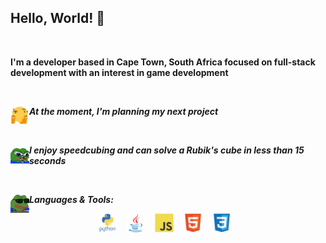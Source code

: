 ## Hello, World! 👋

<br>

<strong>I'm a developer based in Cape Town, South Africa focused on full-stack development with an interest in game development</strong>

<br>

<img src="https://github.com/LonwaboMvovo/LonwaboMvovo/blob/main/think3d.webp" title="think3D" height="30" align="left"> <strong>*At the moment, I'm planning my next project*</strong>

<br>

<img src="https://github.com/LonwaboMvovo/LonwaboMvovo/blob/main/peepocube.webp" title="peepoCube" height="30" align="left"> <strong>*I enjoy speedcubing and can solve a Rubik's cube in less than 15 seconds*</strong>

<br>

<img src="https://github.com/LonwaboMvovo/LonwaboMvovo/blob/main/hackermans.webp" title="HACKERMANS" height="30" align="left"> <strong>*Languages & Tools:*</strong>

<div align="center">
  <img src="https://github.com/devicons/devicon/blob/master/icons/python/python-original-wordmark.svg" title="Python" alt="Python" width="30" height="30"/>&nbsp;&nbsp;&nbsp;
  <img src="https://github.com/devicons/devicon/blob/master/icons/java/java-original.svg" title="Java" alt="Java" width="30" height="30"/>&nbsp;&nbsp;&nbsp;
  <img src="https://github.com/devicons/devicon/blob/master/icons/javascript/javascript-original.svg" title="JavaScript" alt="JavaScript" width="30" height="30"/>&nbsp;&nbsp;&nbsp;
  <img src="https://github.com/devicons/devicon/blob/master/icons/html5/html5-original.svg" title="HTML" alt="HTML" width="30" height="30"/>&nbsp;&nbsp;&nbsp;
  <img src="https://github.com/devicons/devicon/blob/master/icons/css3/css3-original.svg" title="CSS" alt="CSS" width="30" height="30"/>&nbsp;&nbsp;&nbsp;
</div>
